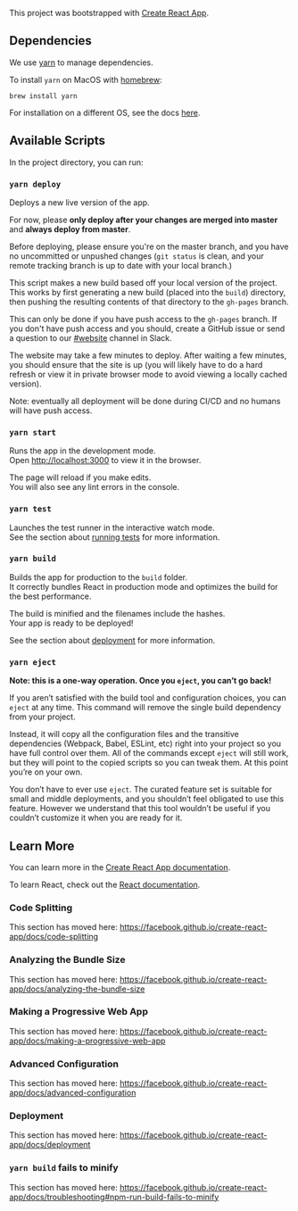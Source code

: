This project was bootstrapped with [Create React App](https://github.com/facebook/create-react-app).

## Dependencies

We use [yarn](https://yarnpkg.com/) to manage dependencies.

To install `yarn` on MacOS with [homebrew](https://brew.sh/):

```
brew install yarn
```

For installation on a different OS, see the docs [here](https://classic.yarnpkg.com/en/docs/install/).

## Available Scripts

In the project directory, you can run:

### `yarn deploy`

Deploys a new live version of the app.<br>

For now, please **only deploy after your changes are merged into master** and **always deploy from master**.

Before deploying, please ensure you're on the master branch, and you have no uncommitted or unpushed changes (`git status` is clean, and your remote tracking branch is up to date with your local branch.)

This script makes a new build based off your local version of the project. This works by first generating a new build (placed into the `build`) directory, then pushing the resulting contents of that directory to the `gh-pages` branch.

This can only be done if you have push access to the `gh-pages` branch. If you don't have push access and you should, create a GitHub issue or send a question to our [#website](https://bits-n-bots.slack.com/archives/CG6RUDZ29) channel in Slack.

The website may take a few minutes to deploy. After waiting a few minutes, you should ensure that the site is up (you will likely have to do a hard refresh or view it in private browser mode to avoid viewing a locally cached version).

Note: eventually all deployment will be done during CI/CD and no humans will have push access.

### `yarn start`

Runs the app in the development mode.<br>
Open [http://localhost:3000](http://localhost:3000) to view it in the browser.

The page will reload if you make edits.<br>
You will also see any lint errors in the console.

### `yarn test`

Launches the test runner in the interactive watch mode.<br>
See the section about [running tests](https://facebook.github.io/create-react-app/docs/running-tests) for more information.

### `yarn build`

Builds the app for production to the `build` folder.<br>
It correctly bundles React in production mode and optimizes the build for the best performance.

The build is minified and the filenames include the hashes.<br>
Your app is ready to be deployed!

See the section about [deployment](https://facebook.github.io/create-react-app/docs/deployment) for more information.

### `yarn eject`

**Note: this is a one-way operation. Once you `eject`, you can’t go back!**

If you aren’t satisfied with the build tool and configuration choices, you can `eject` at any time. This command will remove the single build dependency from your project.

Instead, it will copy all the configuration files and the transitive dependencies (Webpack, Babel, ESLint, etc) right into your project so you have full control over them. All of the commands except `eject` will still work, but they will point to the copied scripts so you can tweak them. At this point you’re on your own.

You don’t have to ever use `eject`. The curated feature set is suitable for small and middle deployments, and you shouldn’t feel obligated to use this feature. However we understand that this tool wouldn’t be useful if you couldn’t customize it when you are ready for it.

## Learn More

You can learn more in the [Create React App documentation](https://facebook.github.io/create-react-app/docs/getting-started).

To learn React, check out the [React documentation](https://reactjs.org/).

### Code Splitting

This section has moved here: https://facebook.github.io/create-react-app/docs/code-splitting

### Analyzing the Bundle Size

This section has moved here: https://facebook.github.io/create-react-app/docs/analyzing-the-bundle-size

### Making a Progressive Web App

This section has moved here: https://facebook.github.io/create-react-app/docs/making-a-progressive-web-app

### Advanced Configuration

This section has moved here: https://facebook.github.io/create-react-app/docs/advanced-configuration

### Deployment

This section has moved here: https://facebook.github.io/create-react-app/docs/deployment

### `yarn build` fails to minify

This section has moved here: https://facebook.github.io/create-react-app/docs/troubleshooting#npm-run-build-fails-to-minify
